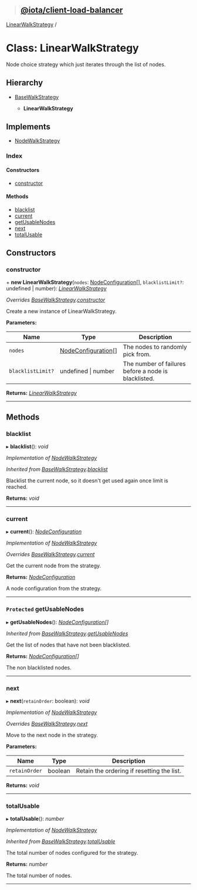 > ## [@iota/client-load-balancer](../README.md)

[LinearWalkStrategy](linearwalkstrategy.md) /

# Class: LinearWalkStrategy

Node choice strategy which just iterates through the list of nodes.

## Hierarchy

* [BaseWalkStrategy](basewalkstrategy.md)

  * **LinearWalkStrategy**

## Implements

* [NodeWalkStrategy](../interfaces/nodewalkstrategy.md)

### Index

#### Constructors

* [constructor](linearwalkstrategy.md#constructor)

#### Methods

* [blacklist](linearwalkstrategy.md#blacklist)
* [current](linearwalkstrategy.md#current)
* [getUsableNodes](linearwalkstrategy.md#protected-getusablenodes)
* [next](linearwalkstrategy.md#next)
* [totalUsable](linearwalkstrategy.md#totalusable)

## Constructors

###  constructor

\+ **new LinearWalkStrategy**(`nodes`: [NodeConfiguration](nodeconfiguration.md)[], `blacklistLimit?`: undefined | number): *[LinearWalkStrategy](linearwalkstrategy.md)*

*Overrides [BaseWalkStrategy](basewalkstrategy.md).[constructor](basewalkstrategy.md#constructor)*

Create a new instance of LinearWalkStrategy.

**Parameters:**

Name | Type | Description |
------ | ------ | ------ |
`nodes` | [NodeConfiguration](nodeconfiguration.md)[] | The nodes to randomly pick from. |
`blacklistLimit?` | undefined \| number | The number of failures before a node is blacklisted.  |

**Returns:** *[LinearWalkStrategy](linearwalkstrategy.md)*

___

## Methods

###  blacklist

▸ **blacklist**(): *void*

*Implementation of [NodeWalkStrategy](../interfaces/nodewalkstrategy.md)*

*Inherited from [BaseWalkStrategy](basewalkstrategy.md).[blacklist](basewalkstrategy.md#blacklist)*

Blacklist the current node, so it doesn't get used again once limit is reached.

**Returns:** *void*

___

###  current

▸ **current**(): *[NodeConfiguration](nodeconfiguration.md)*

*Implementation of [NodeWalkStrategy](../interfaces/nodewalkstrategy.md)*

*Overrides [BaseWalkStrategy](basewalkstrategy.md).[current](basewalkstrategy.md#abstract-current)*

Get the current node from the strategy.

**Returns:** *[NodeConfiguration](nodeconfiguration.md)*

A node configuration from the strategy.

___

### `Protected` getUsableNodes

▸ **getUsableNodes**(): *[NodeConfiguration](nodeconfiguration.md)[]*

*Inherited from [BaseWalkStrategy](basewalkstrategy.md).[getUsableNodes](basewalkstrategy.md#protected-getusablenodes)*

Get the list of nodes that have not been blacklisted.

**Returns:** *[NodeConfiguration](nodeconfiguration.md)[]*

The non blacklisted nodes.

___

###  next

▸ **next**(`retainOrder`: boolean): *void*

*Implementation of [NodeWalkStrategy](../interfaces/nodewalkstrategy.md)*

*Overrides [BaseWalkStrategy](basewalkstrategy.md).[next](basewalkstrategy.md#abstract-next)*

Move to the next node in the strategy.

**Parameters:**

Name | Type | Description |
------ | ------ | ------ |
`retainOrder` | boolean | Retain the ordering if resetting the list.  |

**Returns:** *void*

___

###  totalUsable

▸ **totalUsable**(): *number*

*Implementation of [NodeWalkStrategy](../interfaces/nodewalkstrategy.md)*

*Inherited from [BaseWalkStrategy](basewalkstrategy.md).[totalUsable](basewalkstrategy.md#totalusable)*

The total number of nodes configured for the strategy.

**Returns:** *number*

The total number of nodes.

___